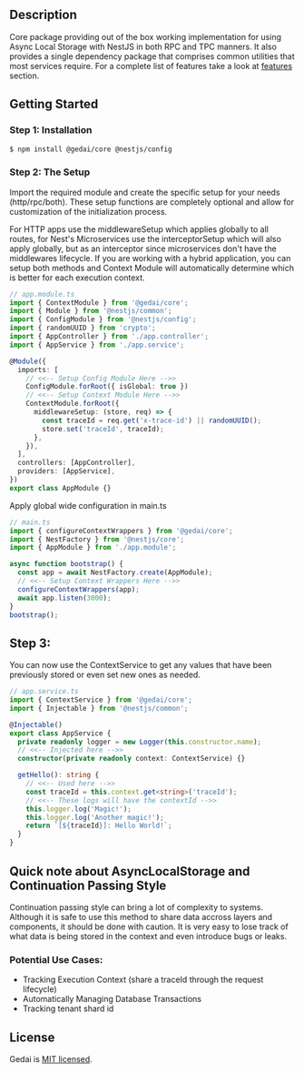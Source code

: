 ## Description

Core package providing out of the box working implementation for using Async Local Storage with NestJS in both RPC and TPC manners. It also provides a single dependency package that comprises common utilities that most services require. For a complete list of features take a look at [features](#features) section.

## Getting Started

### Step 1: Installation

```bash
$ npm install @gedai/core @nestjs/config
```

### Step 2: The Setup

Import the required module and create the specific setup for your needs (http/rpc/both). These setup functions are completely optional and allow for customization of the initialization process.

For HTTP apps use the middlewareSetup which applies globally to all routes, for Nest's Microservices use the interceptorSetup which will also apply globally, but as an interceptor since microservices don't have the middlewares lifecycle. If you are working with a hybrid application, you can setup both methods and Context Module will automatically determine which is better for each execution context.

```typescript
// app.module.ts
import { ContextModule } from '@gedai/core';
import { Module } from '@nestjs/common';
import { ConfigModule } from '@nestjs/config';
import { randomUUID } from 'crypto';
import { AppController } from './app.controller';
import { AppService } from './app.service';

@Module({
  imports: [
    // <<-- Setup Config Module Here -->>
    ConfigModule.forRoot({ isGlobal: true })
    // <<-- Setup Context Module Here -->>
    ContextModule.forRoot({
      middlewareSetup: (store, req) => {
        const traceId = req.get('x-trace-id') || randomUUID();
        store.set('traceId', traceId);
      },
    }),
  ],
  controllers: [AppController],
  providers: [AppService],
})
export class AppModule {}
```

Apply global wide configuration in main.ts

```typescript
// main.ts
import { configureContextWrappers } from '@gedai/core';
import { NestFactory } from '@nestjs/core';
import { AppModule } from './app.module';

async function bootstrap() {
  const app = await NestFactory.create(AppModule);
  // <<-- Setup Context Wrappers Here -->>
  configureContextWrappers(app);
  await app.listen(3000);
}
bootstrap();
```

## Step 3:

You can now use the ContextService to get any values that have been previously stored or even set new ones as needed.

```typescript
// app.service.ts
import { ContextService } from '@gedai/core';
import { Injectable } from '@nestjs/common';

@Injectable()
export class AppService {
  private readonly logger = new Logger(this.constructor.name);
  // <<-- Injected here -->>
  constructor(private readonly context: ContextService) {}

  getHello(): string {
    // <<-- Used here -->>
    const traceId = this.context.get<string>('traceId');
    // <<-- These logs will have the contextId -->>
    this.logger.log('Magic!');
    this.logger.log('Another magic!');
    return `[${traceId}]: Hello World!`;
  }
}
```

## Quick note about AsyncLocalStorage and Continuation Passing Style

Continuation passing style can bring a lot of complexity to systems. Although it is safe to use this method to share data accross layers and components, it should be done with caution. It is very easy to lose track of what data is being stored in the context and even introduce bugs or leaks.

### Potential Use Cases:

- Tracking Execution Context (share a traceId through the request lifecycle)
- Automatically Managing Database Transactions
- Tracking tenant shard id

## License

Gedai is [MIT licensed](LICENSE).
